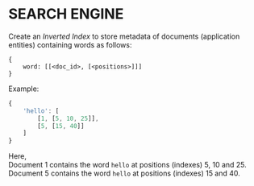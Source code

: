 # SEARCH ENGINE

Create an *Inverted Index* to store metadata of documents (application entities) containing words as follows:
```
{
    word: [[<doc_id>, [<positions>]]]
}
```

Example:
```js
{
    'hello': [
        [1, [5, 10, 25]],
        [5, [15, 40]]
    ]
}
```

Here,  
Document 1 contains the word `hello` at positions (indexes) 5, 10 and 25.
Document 5 contains the word `hello` at positions (indexes) 15 and 40.
 

